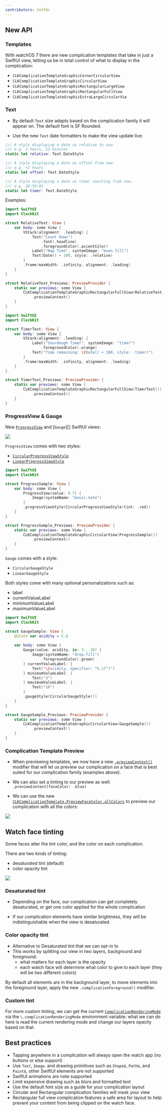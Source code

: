 ```yaml
---
contributors: zntfdr
---
```


## New API

### Templates

With watchOS 7 there are new complication templates that take in just a SwiftUI view, letting us be in total control of what to display in the complication:

- `CLKComplicationTemplateGraphicCornerCircularView`
- `CLKComplicationTemplateGraphicCircularView`
- `CLKComplicationTemplateGraphicRectangularLargeView`
- `CLKComplicationTemplateGraphicRectangularFullView`
- `CLKComplicationTemplateGraphicExtraLargeCircularVie`

### Text

- By default `Text` size adapts based on the complication family it will appear on. The default font is SF Rounded.

- Use the new `Text` date formatters to make the view update live: 

```swift
/// A style displaying a date as relative to now.
/// e.g. 2 hours, 23 minutes
static let relative: Text.DateStyle

/// A style displaying a date as offset from now.
/// e.g. +2 hours
static let offset: Text.DateStyle

/// A style displaying a date as timer counting from now.
/// e.g. 36:59:01
static let timer: Text.DateStyle
```

Examples:

```swift
import SwiftUI
import ClockKit

struct RelativeText: View {
    var body: some View {
        VStack(alignment: .leading) {
            Text("Count Down")
                .font(.headline)
                .foregroundColor(.accentColor)
            Label("Nap Time", systemImage: "moon.fill")
            Text(Date() + 100, style: .relative)
        }
        .frame(maxWidth: .infinity, alignment: .leading)
    }
}

struct RelativeText_Previews: PreviewProvider {
    static var previews: some View {
        CLKComplicationTemplateGraphicRectangularFullView(RelativeText())
            .previewContext()
    }
}
```

```swift
import SwiftUI
import ClockKit

struct TimerText: View {
    var body: some View {
        VStack(alignment: .leading) {
            Label("Sourdough Timer", systemImage: "timer")
                .foregroundColor(.orange)
            Text("Time remaining: \(Date() + 100, style: .timer)")
        }
        .frame(maxWidth: .infinity, alignment: .leading)
    }
}

struct TimerText_Previews: PreviewProvider {
    static var previews: some View {
        CLKComplicationTemplateGraphicRectangularFullView(TimerText())
            .previewContext()
    }
}
```

### ProgressView & Gauge

New [`ProgressView`][ProgressView] and [`Gauge`][] SwiftUI views:

![][pvgImage]

`ProgressView` comes with two styles:

- [`CircularProgressViewStyle`][CircularProgressViewStyle]
- [`LinearProgressViewStyle`][LinearProgressViewStyle]

```swift
import SwiftUI
import ClockKit

struct ProgressSample: View {
    var body: some View {
        ProgressView(value: 0.7) {
            Image(systemName: "music.note")
        }
        .progressViewStyle(CircularProgressViewStyle(tint: .red))
    }
}

struct ProgressSample_Previews: PreviewProvider {
    static var previews: some View {
        CLKComplicationTemplateGraphicCircularView(ProgressSample())
            .previewContext()
    }
}
```

`Gauge` comes with a style:

- `CircularGaugeStyle`
- `LinearGaugeStyle`

Both styles come with many optional personalizations such as:

- label
- currentValueLabel
- minimumValueLabel
- maximumValueLabel

```swift
import SwiftUI
import ClockKit

struct GaugeSample: View {
    @State var acidity = 5.8
    
    var body: some View {
        Gauge(value: acidity, in: 3...10) {
            Image(systemName: "drop.fill")
                .foregroundColor(.green)
        } currentValueLabel: {
            Text("\(acidity, specifier: "%.1f")")
        } minimumValueLabel: {
            Text("3")
        } maximumValueLabel: {
            Text("10")
        }
        .gaugeStyle(CircularGaugeStyle())
    }
}

struct GaugeSample_Previews: PreviewProvider {
    static var previews: some View {
        CLKComplicationTemplateGraphicCircularView(GaugeSample())
            .previewContext()
    }
}
```

### Complication Template Preview

- When previewing templates, we now have a new [`.previewContext()`][previewContext] modifier that will let us preview our complication on a face that is best suited for our complication family (examples above).

- We can also set a tinting to our preview as well: `.previewContext(faceColor: .blue)`

- We can use the new [`CLKComplicationTemplate.PreviewFaceColor.allColors`][allColors] to preview our complication with all the colors:

![][allColorsImage]

## Watch face tinting

Some faces alter the tint color, and the color on each complication.

There are two kinds of tinting:

- desaturated tint (default)
- color opacity tint

![][tintingImage]

### Desaturated tint

- Depending on the face, our complication can get completely desaturated, or get one color applied for the whole complication

- If our complication elements have similar brightness, they will be indistinguishable when the view is desaturated.

### Color opacity tint

- Alternative to Desaturated tint that we can opt-in to
- This works by splitting our view in two layers, background and foreground:
  - what matters for each layer is the opacity
  - each watch face will determine what color to give to each layer (they will be two different colors)

By default all elements are in the background layer, to move elements into the foreground layer, apply the new `.complicationForeground()` modifier.

### Custom tint

For more custom tinting, we can get the current [`ComplicationRenderingMode`][ComplicationRenderingMode] via the `\.complicationRenderingMode` environment variable: what we can do here is read the current rendering mode and change our layers opacity based on that.

## Best practices

- Tapping anywhere in a complication will always open the watch app (no buttons or else support)
- Use `Text`, `Image`. and drawing primitives such as `Shape`s, `Path`s, and `Paint`s, other SwiftUI elements are not supported
- SwiftUI animations are note supported
- Limit expensive drawing such as blurs and formatted text
- Use the default font size as a guide for your complication layout
- Circular and Rectangular complication families will mask your view
- Rectangular full view complication features a safe area for layout to help prevent your content from being clipped on the watch face.

[pvgImage]: ../../../images/notes/wwdc20/10048/pvg.png
[tintingImage]: ../../../images/notes/wwdc20/10048/tinting.png
[allColorsImage]: ../../../images/notes/wwdc20/10048/allColors.png

[allColors]: https://developer.apple.com/documentation/clockkit/clkcomplicationtemplategraphiccircularopengaugeview/previewfacecolor/3593768-allcolors
[previewContext]: https://developer.apple.com/documentation/swiftui/view/previewcontext(_:)
[ComplicationRenderingMode]: https://developer.apple.com/documentation/clockkit/complicationrenderingmode
[templates]: https://developer.apple.com/documentation/clockkit/graphic
[ProgressView]: https://developer.apple.com/documentation/swiftui/ProgressView
[Gauge]: https://developer.apple.com/documentation/swiftui/gauge
[CircularProgressViewStyle]: https://developer.apple.com/documentation/swiftui/circularprogressviewstyle
[LinearProgressViewStyle]: https://developer.apple.com/documentation/swiftui/linearprogressviewstyle
[CircularGaugeStyle]: https://developer.apple.com/documentation/swiftui/CircularGaugeStyle
[LinearGaugeStyle]: https://developer.apple.com/documentation/swiftui/lineargaugestyle
